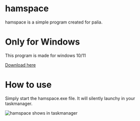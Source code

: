 # hamspace
hamspace is a simple program created for palia.

# Only for Windows
This program is made for windows 10/11

[Download here](https://github.com/Smoshed/hamspace/archive/refs/heads/main.zip)

# How to use
Simply start the hamspace.exe file.
It will silently launchy in your taskmanager.

![hamspace shows in taskmanager](https://i.imgur.com/sRNpGHs.png)

